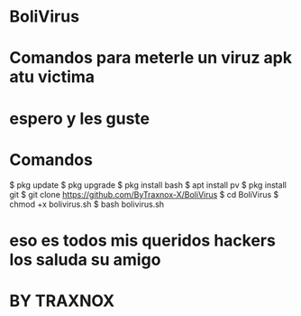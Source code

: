 # BoliVirus
# Comandos para meterle un viruz apk atu victima

# espero y les guste
# Comandos
$ pkg update
$ pkg upgrade
$ pkg install bash
$ apt install pv
$ pkg install git
$ git clone https://github.com/ByTraxnox-X/BoliVirus
$ cd BoliVirus
$ chmod +x bolivirus.sh
$ bash bolivirus.sh
# eso es todos mis queridos hackers los saluda su amigo
# BY TRAXNOX #
